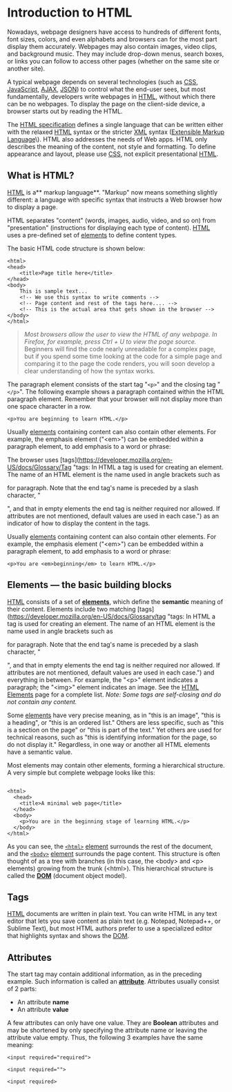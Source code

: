 # Introduction to HTML

Nowadays, webpage designers have access to hundreds of different fonts, font sizes, colors, and even alphabets and browsers can for the most part display them accurately.  Webpages may also contain images, video clips, and background music. They may include drop-down menus, search boxes, or links you can follow to access other pages \(whether on the same site or another site\).

A typical webpage depends on several technologies \(such as [CSS](https://developer.mozilla.org/en-US/docs/CSS "CSS"), [JavaScript](https://developer.mozilla.org/en-US/docs/JavaScript/About_JavaScript "JavaScript/About_JavaScript"), [AJAX](https://developer.mozilla.org/en-US/docs/AJAX "AJAX"), [JSON](https://developer.mozilla.org/en-US/docs/JSON "JSON")\) to control what the end-user sees, but most fundamentally, developers write webpages in [HTML](https://developer.mozilla.org/en-US/docs/HTML "HTML"), without which there can be no webpages. To display the page on the client-side device, a browser starts out by reading the HTML.

The [HTML specification](http://www.w3.org/html/wg/drafts/html/master/ "http://www.w3.org/html/wg/drafts/html/master/") defines a single language that can be written either with the relaxed [HTML](https://developer.mozilla.org/en-US/docs/Glossary/HTML "HTML: HTML (HyperText Markup Language) is a descriptive language that specifies webpage structure.") syntax or the stricter [XML](https://developer.mozilla.org/en-US/docs/Glossary/XML "XML: eXtensible Markup Language (XML) is a generic markup language specified by the W3C. The information technology (IT) industry uses many languages based on XML as data-description languages.") syntax \([Extensible Markup Language](http://www.w3.org/XML/ "http://www.w3.org/XML/")\). HTML also addresses the needs of Web apps. HTML only describes the meaning of the content, not style and formatting. To define appearance and layout, please use [CSS](https://developer.mozilla.org/en-US/docs/Glossary/CSS "CSS: CSS (Cascading Style Sheets) is a declarative language that controls how webpages look in the browser."), not explicit presentational [HTML](https://developer.mozilla.org/en-US/docs/Glossary/HTML "HTML: HTML (HyperText Markup Language) is a descriptive language that specifies webpage structure.").

## **What is HTML?**

[HTML](https://developer.mozilla.org/en-US/docs/Glossary/HTML "HTML: HTML (HyperText Markup Language) is a descriptive language that specifies webpage structure.") is a** markup language**. "Markup" now means something slightly different: a language with specific syntax that instructs a Web browser how to display a page.

HTML separates "content" \(words, images, audio, video, and so on\) from "presentation" \(instructions for displaying each type of content\). [HTML](https://developer.mozilla.org/en-US/docs/Glossary/HTML "HTML: HTML (HyperText Markup Language) is a descriptive language that specifies webpage structure.") uses a pre-defined set of [elements](https://developer.mozilla.org/en-US/docs/Glossary/Element "elements: An element is a part of a webpage. In XML and HTML, an element may contain a data item or a chunk of text or an image, or perhaps nothing. A typical element includes an opening tag with some attributes, a content, and a closing tag:") to define content types.

The basic HTML code structure is shown below:

```
<html>
<head>
    <title>Page title here</title>
</head>
<body>
    This is sample text...
    <!-- We use this syntax to write comments -->
    <!-- Page content and rest of the tags here.... -->
    <!-- This is the actual area that gets shown in the browser -->
</body>
</html>
```

> _Most browsers allow the user to view the HTML of any webpage. In Firefox, for example, press Ctrl + U to view the page source._ Beginners will find the code nearly unreadable for a complex page, but if you spend some time looking at the code for a simple page and comparing it to the page the code renders, you will soon develop a clear understanding of how the syntax works.

The paragraph element consists of the start tag "`<p>`" and the closing tag "`</p>`". The following example shows a paragraph contained within the HTML paragraph element. Remember that your browser will not display more than one space character in a row.

```
<p>You are beginning to learn HTML.</p>
```

Usually [elements](https://developer.mozilla.org/en-US/docs/Glossary/Element "elements: An element is a part of a webpage. In XML and HTML, an element may contain a data item or a chunk of text or an image, or perhaps nothing. A typical element includes an opening tag with some attributes, a content, and a closing tag:") containing content can also contain other elements. For example, the emphasis element \("&lt;em&gt;"\) can be embedded within a paragraph element, to add emphasis to a word or phrase:

The browser uses [tags](https://developer.mozilla.org/en-US/docs/Glossary/Tag "tags: In HTML a tag is used for creating an element.  The name of an HTML element is the name used in angle brackets such as <p> for paragraph.  Note that the end tag's name is preceded by a slash character, "</p>", and that in empty elements the end tag is neither required nor allowed. If attributes are not mentioned, default values are used in each case.") as an indicator of how to display the content in the tags.

Usually [elements](https://developer.mozilla.org/en-US/docs/Glossary/Element "elements: An element is a part of a webpage. In XML and HTML, an element may contain a data item or a chunk of text or an image, or perhaps nothing. A typical element includes an opening tag with some attributes, a content, and a closing tag:") containing content can also contain other elements. For example, the emphasis element \("&lt;em&gt;"\) can be embedded within a paragraph element, to add emphasis to a word or phrase:

```
<p>You are <em>beginning</em> to learn HTML.</p>
```

## **Elements — the basic building blocks**

[HTML](https://developer.mozilla.org/en-US/docs/Glossary/HTML "HTML: HTML (HyperText Markup Language) is a descriptive language that specifies webpage structure.") consists of a set of **[elements](https://developer.mozilla.org/en-US/docs/Glossary/Element "elements: An element is a part of a webpage. In XML and HTML, an element may contain a data item or a chunk of text or an image, or perhaps nothing. A typical element includes an opening tag with some attributes, a content, and a closing tag:")**, which define the **semantic** meaning of their content. Elements include two matching [tags](https://developer.mozilla.org/en-US/docs/Glossary/tag "tags: In HTML a tag is used for creating an element.  The name of an HTML element is the name used in angle brackets such as <p> for paragraph.  Note that the end tag's name is preceded by a slash character, "</p>", and that in empty elements the end tag is neither required nor allowed. If attributes are not mentioned, default values are used in each case.") and everything in between. For example, the "&lt;p&gt;" element indicates a paragraph; the "&lt;img&gt;" element indicates an image. See the [HTML Elements](https://developer.mozilla.org/en-US/docs/HTML/Element "HTML/Element") page for a complete list. _Note: Some tags are self-closing and do not contain any content._

Some [elements](https://developer.mozilla.org/en-US/docs/Glossary/Element "elements: An element is a part of a webpage. In XML and HTML, an element may contain a data item or a chunk of text or an image, or perhaps nothing. A typical element includes an opening tag with some attributes, a content, and a closing tag:") have very precise meaning, as in "this is an image", "this is a heading", or "this is an ordered list." Others are less specific, such as "this is a section on the page" or "this is part of the text." Yet others are used for technical reasons, such as "this is identifying information for the page, so do not display it." Regardless, in one way or another all HTML elements have a semantic value.

Most elements may contain other elements, forming a hierarchical structure. A very simple but complete webpage looks like this:

```

<html>
  <head>
    <title>A minimal web page</title>
  </head>
  <body>
    <p>You are in the beginning stage of learning HTML.</p>
  </body>
</html>
```

As you can see, the [`<html>`](https://developer.mozilla.org/en-US/docs/Web/HTML/Element/html "The HTML <html> element (or HTML root element) represents the root of an HTML document. All other elements must be descendants of this element.") [element](https://developer.mozilla.org/en-US/docs/Glossary/element "element: An element is a part of a webpage. In XML and HTML, an element may contain a data item or a chunk of text or an image, or perhaps nothing. A typical element includes an opening tag with some attributes, a content, and a closing tag:") surrounds the rest of the document, and the [`<body>`](https://developer.mozilla.org/en-US/docs/Web/HTML/Element/body "The HTML <body> Element represents the content of an HTML document. There can be only one <body> element in a document.") [element](https://developer.mozilla.org/en-US/docs/Glossary/element "element: An element is a part of a webpage. In XML and HTML, an element may contain a data item or a chunk of text or an image, or perhaps nothing. A typical element includes an opening tag with some attributes, a content, and a closing tag:") surrounds the page content. This structure is often thought of as a tree with branches \(in this case, the &lt;body&gt; and &lt;p&gt; elements\) growing from the trunk \(&lt;html&gt;\). This hierarchical structure is called the [**DOM**](https://developer.mozilla.org/en-US/docs/Glossary/DOM "DOM: The DOM (Document Object Model) is an API that represents and interacts with any HTML or XML document. The DOM is a document model loaded in the browser and representing the document as a node tree, where each node represents part of the document (e.g. an element, text string, or comment).") \(document object model\).



## **Tags**

[HTML](https://developer.mozilla.org/en-US/docs/Glossary/HTML "HTML: HTML (HyperText Markup Language) is a descriptive language that specifies webpage structure.") documents are written in plain text. You can write HTML in any text editor that lets you save content as plain text \(e.g. Notepad, Notepad++, or Sublime Text\), but most HTML authors prefer to use a specialized editor that highlights syntax and shows the [DOM](https://developer.mozilla.org/en-US/docs/Glossary/DOM "DOM: The DOM (Document Object Model) is an API that represents and interacts with any HTML or XML document. The DOM is a document model loaded in the browser and representing the document as a node tree, where each node represents part of the document (e.g. an element, text string, or comment).").



## **Attributes**

The start tag may contain additional information, as in the preceding example. Such information is called an [**attribute**](https://developer.mozilla.org/en-US/docs/Glossary/attribute "attribute: An attribute extends a tag, changing tag behavior or providing metadata. An attribute always has the form name=value (giving the attribute's identifier and the attribute's associated value)."). Attributes usually consist of 2 parts:

* An attribute **name**
* An attribute **value**

A few attributes can only have one value. They are **Boolean** attributes and may be shortened by only specifying the attribute name or leaving the attribute value empty. Thus, the following 3 examples have the same meaning:



```
<input required="required">

<input required="">

<input required>
```



